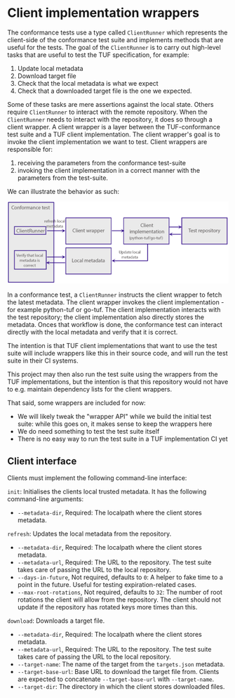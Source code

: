 # Client implementation wrappers

The conformance tests use a type called `ClientRunner` which represents the client-side of the conformance test suite and implements methods that are useful for the tests. The goal of the `ClientRunner` is to carry out high-level tasks that are useful to test the TUF specification, for example:

1. Update local metadata
2. Download target file
3. Check that the local metadata is what we expect
4. Check that a downloaded target file is the one we expected.

Some of these tasks are mere assertions against the local state. Others require `ClientRunner` to interact with the remote repository. When the `ClientRunner` needs to interact with the repository, it does so through a client wrapper. A client wrapper is a layer between the TUF-conformance test suite and a TUF client implementation. The client wrapper's goal is to invoke the client implementation we want to test. Client wrappers are responsible for:

1. receiving the parameters from the conformance test-suite
2. invoking the client implementation in a correct manner with the parameters from the test-suite.

We can illustrate the behavior as such:

![Test suite clients workflow](../media/conformance-test-client-workflow.png)

In a conformance test, a `ClientRunner` instructs the client wrapper to fetch the latest metadata. The client wrapper invokes the client implementation - for example python-tuf or go-tuf. The client implementation interacts with the test repository; the client implementation also directly stores the metadata. Onces that workflow is done, the conformance test can interact directly with the local metadata and verify that it is correct. 

The intention is that TUF client implementations that want to use the test suite will include wrappers like this in
their source code, and will run the test suite in their CI systems.

This project may then also run the test suite using the wrappers from the TUF implementations, but the intention
is that this repository would not have to e.g. maintain dependency lists for the client wrappers.

That said, some wrappers are included for now:
* We will likely tweak the "wrapper API" while we build the initial test suite: while this goes on, it makes
  sense to keep the wrappers here
* We do need something to test the test suite itself
* There is no easy way to run the test suite in a TUF implementation CI yet

## Client interface

Clients must implement the following command-line interface:

`init`: Initialises the clients local trusted metadata. It has the following command-line arguments:
- `--metadata-dir`, Required: The localpath where the client stores metadata.

`refresh`: Updates the local metadata from the repository.
- `--metadata-dir`, Required: The localpath where the client stores metadata.
- `--metadata-url`, Required: The URL to the repository. The test suite takes care of passing the URL to the local repository.
- `--days-in-future`, Not required, defaults to `0`: A helper to fake time to a point in the future. Useful for testing expiration-related cases.
- `--max-root-rotations`, Not required, defaults to `32`: The number of root rotations the client will allow from the repository. The client should not update if the repository has rotated keys more times than this.

`download`: Downloads a target file.
- `--metadata-dir`, Required: The localpath where the client stores metadata.
- `--metadata-url`, Required: The URL to the repository. The test suite takes care of passing the URL to the local repository.
- `--target-name`: The name of the target from the `targets.json` metadata.
- `--target-base-url`: Base URL to download the target file from. Clients are expected to concatenate `--target-base-url` with `--target-name`.
- `--target-dir`: The directory in which the client stores downloaded files.

